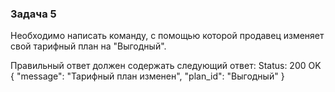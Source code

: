 ### Задача 5
Необходимо написать команду, с помощью которой продавец изменяет свой тарифный план на "Выгодный".  

Правильный ответ должен содержать следующий ответ:
Status: 200 OK
{
    "message": "Тарифный план изменен",
    "plan_id": "Выгодный"
}